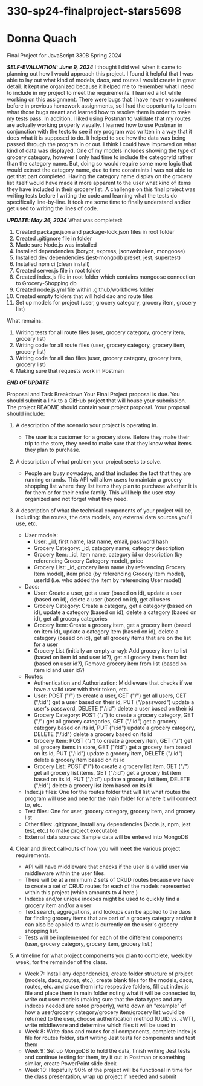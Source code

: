 # 330-sp24-finalproject-stars5698
# Donna Quach 
Final Project for JavaScript 330B Spring 2024 

***SELF-EVALUATION: June 9, 2024***
I thought I did well when it came to planning out how I would approach this project. I found it helpful that I was able to lay out what kind of models, daos, and routes I would create in great detail. It kept me organized because it helped me to remember what I need to include in my project to meet the requirements. I learned a lot while working on this assignment. There were bugs that I have never encountered before in previous homework assignments, so I had the opportunity to learn what those bugs meant and learned how to resolve them in order to make my tests pass. In addition, I liked using Postman to validate that my routes are actually working properly visually. I learned how to use Postman in conjunction with the tests to see if my program was written in a way that it does what it is supposed to do. It helped to see how the data was being passed through the program in or out. I think I could have improved on what kind of data was displayed. One of my models includes showing the type of grocery category, however I only had time to include the categoryId rather than the category name. But, doing so would require some more logic that would extract the category name, due to time constraints I was not able to get that part completed. Having the category name display on the grocery list itself would have made it more apparent to the user what kind of items they have included in their grocery list. A challenge on this final project was writing tests before I writing the code and learning what the tests do specifically line-by-line. It took me some time to finally understand and/or get used to writing the lines of code. 

***UPDATE: May 26, 2024***
What was completed:
1) Created package.json and package-lock.json files in root folder 
2) Created .gitignore file in folder 
3) Made sure Node.js was installed 
4) Installed dependencies (bcrypt, express, jsonwebtoken, mongoose)
5) Installed dev dependencies (jest-mongodb preset, jest, supertest)
6) Installed npm ci (clean install)
7) Created server.js file in root folder 
8) Created index.js file in root folder which contains mongoose connection to Grocery-Shopping db
9) Created node.js.yml file within .github/workflows folder 
10) Created empty folders that will hold dao and route files 
11) Set up models for project (user, grocery category, grocery item, grocery list)
 
What remains: 
1) Writing tests for all route files (user, grocery category, grocery item, grocery list)
2) Writing code for all route files (user, grocery category, grocery item, grocery list)
3) Writing code for all dao files (user, grocery category, grocery item, grocery list)
4) Making sure that requests work in Postman 

***END OF UPDATE***


Proposal and Task Breakdown
Your Final Project proposal is due. You should submit a link to a GitHub project that will house your submission. The project README should contain your project proposal. Your proposal should include:

1. A description of the scenario your project is operating in.
   - The user is a customer for a grocery store. Before they make their trip to the store, they need to make sure that they know what items they plan to purchase. 

2. A description of what problem your project seeks to solve.
   - People are busy nowadays, and that includes the fact that they are running errands. This API will allow users to maintain a grocery shopping list where they list items they plan to purchase whether it is for them or for their entire family. This will help the user stay organized and not forget what they need. 

3. A description of what the technical components of your project will be, including: the routes, the data models, any external data sources you'll use, etc.
   - User models:
     - User: _id, first name, last name, email, password hash 
     - Grocery Category: _id, category name, category description 
     - Grocery Item: _id, item name, category id or description (by referencing Grocery Category model), price
     - Grocery List: _id, grocery item name (by referencing Grocery Item model), item price (by referencing Grocery Item model), userId (i.e. who added the item by referencing User model) 
   - Daos:
     - User: Create a user, get a user (based on id), update a user (based on id), delete a user (based on id), get all users
     - Grocery Category: Create a category, get a category (based on id), update a category (based on id), delete a category (based on id), get all grocery categories
     - Grocery Item: Create a grocery item, get a grocery item (based on item id), update a category item (based on id), delete a category (based on id), get all grocery items that are on the list for a user
     - Grocery List (initially an empty array): Add grocery item to list (based on item id and user id?), get all grocery items from list (based on user id?), Remove grocery item from list (based on item id and user id?) 
   - Routes:
     - Authentication and Authorization: Middleware that checks if we have a valid user with their token, etc. 
     - User: POST ("/") to create a user, GET ("/") get all users, GET ("/:id") get a user based on their id, PUT ("/password") update a user's password, DELETE ("/:id") delete a user based on their id  
     - Grocery Category: POST ("/") to create a grocery category, GET ("/") get all grocery categories, GET ("/:id") get a grocery category based on its id, PUT ("/:id") update a grocery category, DELETE ("/:id") delete a grocery based on its id  
     - Grocery Item: POST ("/") to create a grocery item, GET ("/") get all grocery items in store, GET ("/:id") get a grocery item based on its id, PUT ("/:id") update a grocery item, DELETE ("/:id") delete a grocery item based on its id
     - Grocery List: POST ("/") to create a grocery list item, GET ("/") get all grocery list items, GET ("/:id") get a grocery list item based on its id, PUT ("/:id") update a grocery list item, DELETE ("/:id") delete a grocery list item based on its id  
   - Index.js files: One for the routes folder that will list what routes the program will use and one for the main folder for where it will connect to, etc.
   - Test files: One for user, grocery category, grocery item, and grocery list
   - Other files: .gitignore, install any dependencies (Node.js, npm, jest test, etc.) to make project executable 
   - External data sources: Sample data will be entered into MongoDB

4. Clear and direct call-outs of how you will meet the various project requirements.
   - API will have middleware that checks if the user is a valid user via middleware within the user files.
   - There will be at a minimum 2 sets of CRUD routes because we have to create a set of CRUD routes for each of the models represented within this project (which amounts to 4 here.)
   - Indexes and/or unique indexes might be used to quickly find a grocery item and/or a user
   - Text search, aggregations, and lookups can be applied to the daos for finding grocery items that are part of a grocery category and/or it can also be applied to what is currently on the user's grocery shopping list.
   - Tests will be implemented for each of the different components (user, grocery category, grocery item, grocery list.)
     
5. A timeline for what project components you plan to complete, week by week, for the remainder of the class.
   - Week 7: Install any dependencies, create folder structure of project (models, daos, routes, etc.), create blank files for the models, daos, routes, etc. and place them into respective folders, fill out index.js file and place them in main folder noting what it will be connected to, write out user models (making sure that the data types and any indexes needed are noted properly), write down an "example" of how a user/grocery category/grocery item/grocery list would be returned to the user, choose authentication method (UUID vs. JWT), write middleware and determine which files it will be used in  
   - Week 8: Write daos and routes for all components, complete index.js file for routes folder, start writing Jest tests for components and test them
   - Week 9: Set up MongoDB to hold the data, finish writing Jest tests and continue testing for them, try it out in Postman or something similar, create PowerPoint slide deck 
   - Week 10: Hopefully 90% of the project will be functional in time for the class presentation, wrap up project if needed and submit 
